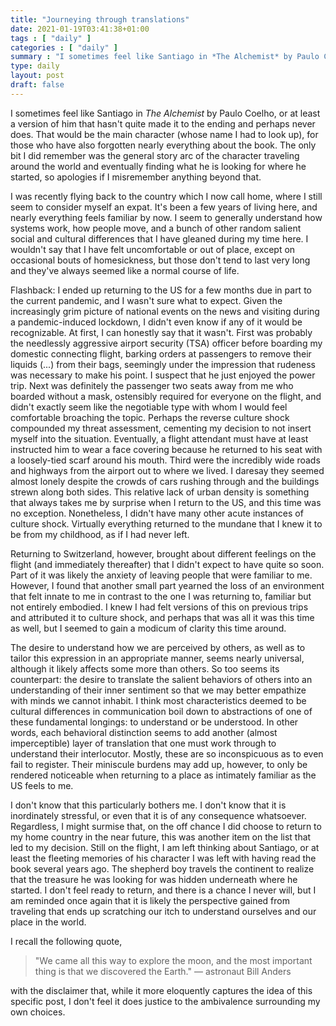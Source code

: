 ```yaml
---
title: "Journeying through translations"
date: 2021-01-19T03:41:38+01:00
tags : [ "daily" ]
categories : [ "daily" ]
summary : "I sometimes feel like Santiago in *The Alchemist* by Paulo Coelho, or at least a version of him that hasn't quite made it to the ending and perhaps never does."
type: daily
layout: post
draft: false
---
```


I sometimes feel like Santiago in *The Alchemist* by Paulo Coelho, or at least a version of him that hasn't quite made it to the ending and perhaps never does. That would be the main character (whose name I had to look up), for those who have also forgotten nearly everything about the book. The only bit I did remember was the general story arc of the character traveling around the world and eventually finding what he is looking for where he started, so apologies if I misremember anything beyond that.

I was recently flying back to the country which I now call home, where I still seem to consider myself an expat. It's been a few years of living here, and nearly everything feels familiar by now. I seem to generally understand how systems work, how people move, and a bunch of other random salient social and cultural differences that I have gleaned during my time here. I wouldn't say that I have felt uncomfortable or out of place, except on occasional bouts of homesickness, but those don't tend to last very long and they've always seemed like a normal course of life.

Flashback: I ended up returning to the US for a few months due in part to the current pandemic, and I wasn't sure what to expect. Given the increasingly grim picture of national events on the news and visiting during a pandemic-induced lockdown, I didn't even know if any of it would be recognizable. At first, I can honestly say that it wasn't. First was probably the needlessly aggressive airport security (TSA) officer before boarding my domestic connecting flight, barking orders at passengers to remove their liquids (...) from their bags, seemingly under the impression that rudeness was necessary to make his point. I suspect that he just enjoyed the power trip. Next was definitely the passenger two seats away from me who boarded without a mask, ostensibly required for everyone on the flight, and didn't exactly seem like the negotiable type with whom I would feel comfortable broaching the topic. Perhaps the reverse culture shock compounded my threat assessment, cementing my decision to not insert myself into the situation. Eventually, a flight attendant must have at least instructed him to wear a face covering because he returned to his seat with a loosely-tied scarf around his mouth. Third were the incredibly wide roads and highways from the airport out to where we lived. I daresay they seemed almost lonely despite the crowds of cars rushing through and the buildings strewn along both sides. This relative lack of urban density is something that always takes me by surprise when I return to the US, and this time was no exception. Nonetheless, I didn't have many other acute instances of culture shock. Virtually everything returned to the mundane that I knew it to be from my childhood, as if I had never left.

Returning to Switzerland, however, brought about different feelings on the flight (and immediately thereafter) that I didn't expect to have quite so soon. Part of it was likely the anxiety of leaving people that were familiar to me. However, I found that another small part yearned the loss of an environment that felt innate to me in contrast to the one I was returning to, familiar but not entirely embodied. I knew I had felt versions of this on previous trips and attributed it to culture shock, and perhaps that was all it was this time as well, but I seemed to gain a modicum of clarity this time around.

The desire to understand how we are perceived by others, as well as to tailor this expression in an appropriate manner, seems nearly universal, although it likely affects some more than others. So too seems its counterpart: the desire to translate the salient behaviors of others into an understanding of their inner sentiment so that we may better empathize with minds we cannot inhabit. I think most characteristics deemed to be cultural differences in communication boil down to abstractions of one of these fundamental longings: to understand or be understood. In other words, each behavioral distinction seems to add another (almost imperceptible) layer of translation that one must work through to understand their interlocutor. Mostly, these are so inconspicuous as to even fail to register. Their miniscule burdens may add up, however, to only be rendered noticeable when returning to a place as intimately familiar as the US feels to me.

I don't know that this particularly bothers me. I don't know that it is inordinately stressful, or even that it is of any consequence whatsoever. Regardless, I might surmise that, on the off chance I did choose to return to my home country in the near future, this was another item on the list that led to my decision. Still on the flight, I am left thinking about Santiago, or at least the fleeting memories of his character I was left with having read the book several years ago. The shepherd boy travels the continent to realize that the treasure he was looking for was hidden underneath where he started. I don't feel ready to return, and there is a chance I never will, but I am reminded once again that it is likely the perspective gained from traveling that ends up scratching our itch to understand ourselves and our place in the world.

I recall the following quote, 

> "We came all this way to explore the moon, and the most important thing is that we discovered the Earth." — astronaut Bill Anders

with the disclaimer that, while it more eloquently captures the idea of this specific post, I don't feel it does justice to the ambivalence surrounding my own choices.